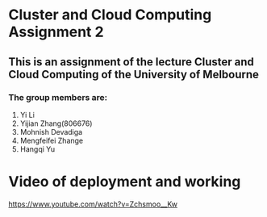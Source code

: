 # Cluster and Cloud Computing Assignment 2
## This is an assignment of the lecture Cluster and Cloud Computing of the University of Melbourne
### The group members are: 
1. Yi Li
2. Yijian Zhang(806676) 
3. Mohnish Devadiga 
4. Mengfeifei Zhange 
5. Hangqi Yu

# Video of deployment and working
<https://www.youtube.com/watch?v=Zchsmoo__Kw>
